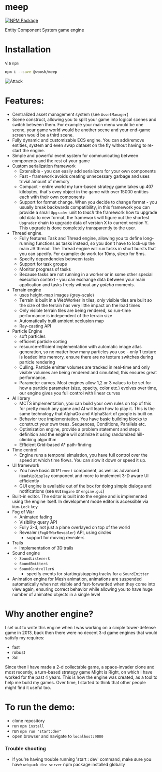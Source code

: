 # meep
[![NPM Package][npm]][npm-url]

Entity Component System game engine

# Installation

via `npm`

```bash
npm i --save @woosh/meep
```

![Attack]( http://server1.lazy-kitty.com/gif/mir-1/English_Combat_Grass_Archer_Finshed_Giant_and_Window_with_Result.gif )

# Features:
* Centralized asset management system (see `AssetManager`)
* Scene construct, allowing you to split your game into logical scenes and switch between them. For example your main menu would be one scene, your game world would be another scene and your end-game screen would be a third scene.
* Fully dynamic and customizable ECS engine. You can add/remove entities, system and even swap dataset on the fly without having to re-start the engine.
* Simple and powerful event system for communicating between components and the rest of your game
* Custom serialization framework
    * Extensible - you can easily add serializers for your own components
    * Fast - framework avoids creating unnecessary garbage and uses trivial amount of memory 
    * Compact - entire world my turn-based strategy game takes up 407 kilobytes, that's evey object in the game with over 15000 entities each with their own components
    * Support for format change. When you decide to change format - you usually break backwards compatibility, in this framework you can provide a small `Upgrader` unit to _teach_ the framework how to upgrade old data to new format, the framework will figure out the shortest `Upgrader` chain to upgrade data of version X to current version Y. This upgrade is done completely transparently to the user. 
* Thread engine.
    * Fully features Task and Thread engine, allowing you to define long-running functions as tasks instead, so you don't have to lock-up the main JS thread. The Thread engine will run tasks in short bursts that you can specify. For example: do work for 10ms, sleep for 5ms.
    * Specify dependencies between tasks
    * Support for task groups
    * Monitor progress of tasks
    * Because tasks are not running in a worker or in some other special execution context - you can exchange data between your main application and tasks freely without any _gotcha_ moments.
* Terrain engine
    * uses height-map images (grey-scale)
    * Terrain is built in a WebWorker in tiles, only visible tiles are built so the size of the terrain has very little impact on the load times
    * Only visible terrain tiles are being rendered, so run-time performance is independent of the terrain size
    * Automatically built ambient occlusion map
    * Ray-casting API
* Particle Engine
    * soft particles
    * efficient particle sorting
    * resource-efficient implementation with automatic image atlas generation, so no matter how many particles you use - only 1 texture is loaded into memory, ensure there are no texture switches during particle rendering
    * Culling. Particle emitter volumes are tracked in real-time and only visible volumes are being rendered and simulated, this ensures great performance.
    * Parameter curves. Most engines allow 1,2 or 3 values to be set for how a particle parameter (size, opacity, color etc.) evolves over time, our engine gives you full control with linear curves
* AI library
    * MCTS implementation, you can build your own rules on top of this for pretty much any game and AI will learn how to play it. This is the same technology that AlphaGo and AlphaStart of google is built on.
    * Behavior tree implementation. You have basic building blocks to construct your own trees. Sequences, Conditions, Parallels etc.
    * Optimization engine, provide a problem statement and steps definition and the engine will optimize it using randomized hill-climbing algorithm
    * Efficient Grid-based A* path-finding
* Time control
    * Engine runs a temporal simulation, you have full control over the speed at which time flows. You can slow it down or speed it up.
* UI framework
    * You have basic `GUIElement` component, as well as advanced `HeadsUpDisplay` component and more to implement 3-D aware UI efficiently
    * GUI engine is available out of the box for doing simple dialogs and notifications (see `GUIEngine` or `engine.gui`)
* Built-in editor. The editor is built into the engine and is implemented using the engine itself. In development mode editor is accessible via `Num-Lock` key
* Fog of War
    * Animated fading
    * Visibility query API
    * Fully 3-d, not just a plane overlayed on top of the world
    * Revealer (`FogOfWarRevealer`) API, using circles
        * support for moving revealers
* Trails
    * Implementation of 3D trails
* Sound engine
    * `SoundListener`s
    * `SoundEmitter`s
    * `SoundController`s
        * specify events for starting/stopping tracks for a `SoundEmitter`
* Animation engine for Mesh animation, animations are suspended automatically when not visible and fast-forwarded when they come into view again, ensuring correct behavior while allowing you to have huge number of animated objects in a single level

# Why another engine?
I set out to write this engine when I was working on a simple tower-defense game in 2013, back then there were no decent 3-d game engines that would satisfy my requires:
* fast
* robust
* 3d

Since then I have made a 2-d collectable game, a space-invader clone and most recently, a turn-based strategy game Might is Right, on which I have worked for the past 4 years.
This is how the engine was created, as a tool to help me build my games. Over time, I started to think that other people might find it useful too.

# To run the demo:
* clone repository
* run `npm install`
* run `npm run "start:dev"`
* open browser and navigate to `localhost:9000`


### Trouble shooting
* If you're having trouble running 'start : dev' command, make sure you have `webpack-dev-server` npm package installed globally

[npm]: https://img.shields.io/npm/v/@woosh/meep
[npm-url]: https://www.npmjs.com/package/@woosh/meep
